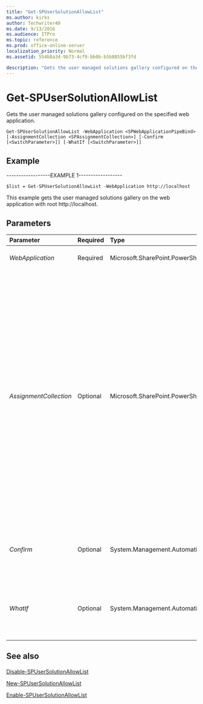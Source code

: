 ```yaml
---
title: "Get-SPUserSolutionAllowList"
ms.author: kirks
author: Techwriter40
ms.date: 9/13/2016
ms.audience: ITPro
ms.topic: reference
ms.prod: office-online-server
localization_priority: Normal
ms.assetid: 554b8a3d-9b73-4cf9-bb0b-b5b8855bf3fd

description: "Gets the user managed solutions gallery configured on the specified web application."
---
```


# Get-SPUserSolutionAllowList

Gets the user managed solutions gallery configured on the specified web application.
  
```
Get-SPUserSolutionAllowList -WebApplication <SPWebApplicationPipeBind> [-AssignmentCollection <SPAssignmentCollection>] [-Confirm [<SwitchParameter>]] [-WhatIf [<SwitchParameter>]]

```

## Example

------------------EXAMPLE 1------------------
  
```
$list = Get-SPUserSolutionAllowList -WebApplication http://localhost
```

This example gets the user managed solutions gallery on the web application with root http://localhost.
  
## Parameters

|**Parameter**|**Required**|**Type**|**Description**|
|:-----|:-----|:-----|:-----|
| _WebApplication_ <br/> |Required  <br/> |Microsoft.SharePoint.PowerShell.SPWebApplicationPipeBind  <br/> |Specifies the web application to search for the user solution allow list.  <br/> |
| _AssignmentCollection_ <br/> |Optional  <br/> |Microsoft.SharePoint.PowerShell.SPAssignmentCollection  <br/> |Manages objects for the purpose of proper disposal. Use of objects, such as **SPWeb** or **SPSite**, can use large amounts of memory and use of these objects in Windows PowerShell scripts requires proper memory management. Using the **SPAssignment** object, you can assign objects to a variable and dispose of the objects after they are needed to free up memory. When **SPWeb**, **SPSite**, or **SPSiteAdministration** objects are used, the objects are automatically disposed of if an assignment collection or the **Global** parameter is not used.  <br/> > [!NOTE]> When the **Global** parameter is used, all objects are contained in the global store. If objects are not immediately used, or disposed of by using the **Stop-SPAssignment** command, an out-of-memory scenario can occur.           |
| _Confirm_ <br/> |Optional  <br/> |System.Management.Automation.SwitchParameter  <br/> |Prompts you for confirmation before executing the command. For more information, type the following command: **get-help about_commonparameters** <br/> |
| _WhatIf_ <br/> |Optional  <br/> |System.Management.Automation.SwitchParameter  <br/> |Displays a message that describes the effect of the command instead of executing the command. For more information, type the following command: **get-help about_commonparameters** <br/> |
   
## See also

#### 

[Disable-SPUserSolutionAllowList](disable-spusersolutionallowlist.md)
  
[New-SPUserSolutionAllowList](new-spusersolutionallowlist.md)
  
[Enable-SPUserSolutionAllowList](enable-spusersolutionallowlist.md)

